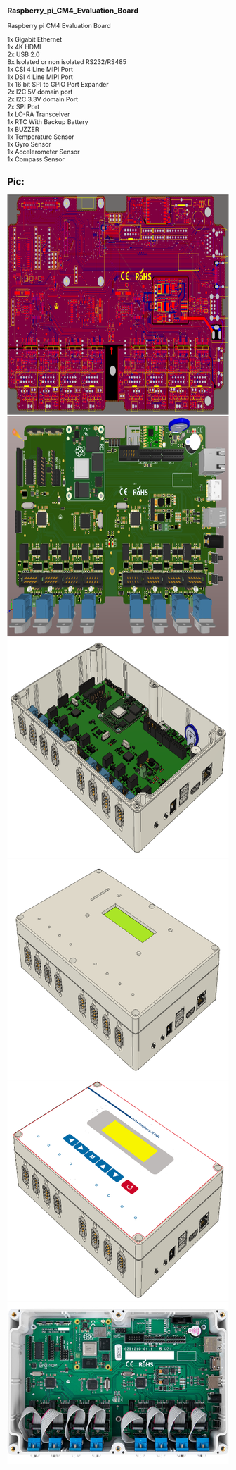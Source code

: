 

### Raspberry_pi_CM4_Evaluation_Board

Raspberry pi CM4 Evaluation Board

1x Gigabit Ethernet   
1x 4K HDMI  
2x USB 2.0  
8x Isolated or non isolated RS232/RS485  
1x CSI 4 Line MIPI Port  
1x DSI 4 Line MIPI Port  
1x 16 bit SPI to GPIO Port Expander  
2x I2C 5V domain port  
2x I2C 3.3V domain Port  
2x SPI Port  
1x LO-RA Transceiver  
1x RTC With Backup Battery  
1x BUZZER  
1x Temperature Sensor  
1x Gyro Sensor  
1x Accelerometer Sensor  
1x Compass Sensor  

### 

## Pic:

<img src="https://github.com/cemilkendir/PCB_15122020_01BC/blob/main/Photo/Resim01.PNG" height="500px" width="800px"/> 
<img src="https://github.com/cemilkendir/PCB_15122020_01BC/blob/main/Photo/Resim02.PNG" height="500px" width="800px"/> 
<img src="https://github.com/cemilkendir/PCB_15122020_01BC/blob/main/Photo/Resim03.PNG" height="500px" width="800px"/> 
<img src="https://github.com/cemilkendir/PCB_15122020_01BC/blob/main/Photo/Resim04.PNG" height="500px" width="800px"/>
<img src="https://github.com/cemilkendir/PCB_15122020_01BC/blob/main/Photo/Resim05.PNG" height="500px" width="800px"/> 
<img src="https://github.com/cemilkendir/PCB_15122020_01BC/blob/main/Photo/Resim06.PNG" width="800px"/> 
